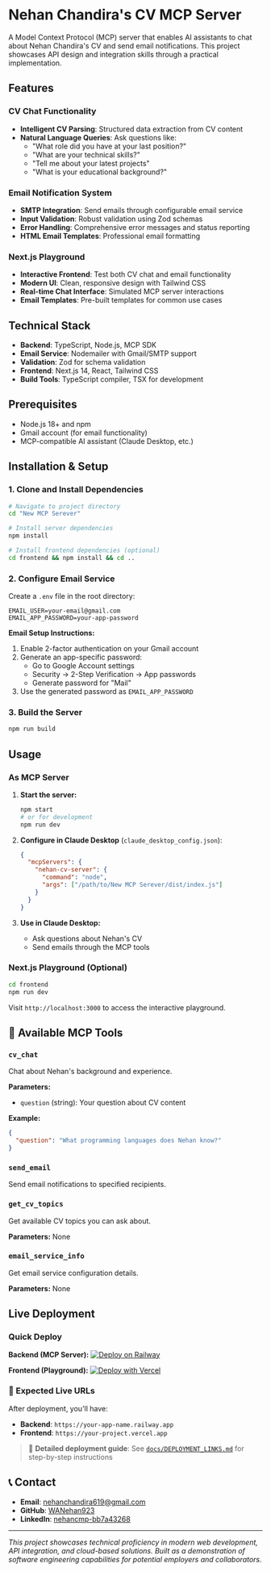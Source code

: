 # Nehan Chandira's CV MCP Server

A Model Context Protocol (MCP) server that enables AI assistants to chat about Nehan Chandira's CV and send email notifications. This project showcases API design and integration skills through a practical implementation.

## Features

### CV Chat Functionality
- **Intelligent CV Parsing**: Structured data extraction from CV content
- **Natural Language Queries**: Ask questions like:
  - "What role did you have at your last position?"
  - "What are your technical skills?"
  - "Tell me about your latest projects"
  - "What is your educational background?"

### Email Notification System
- **SMTP Integration**: Send emails through configurable email service
- **Input Validation**: Robust validation using Zod schemas
- **Error Handling**: Comprehensive error messages and status reporting
- **HTML Email Templates**: Professional email formatting

### Next.js Playground
- **Interactive Frontend**: Test both CV chat and email functionality
- **Modern UI**: Clean, responsive design with Tailwind CSS
- **Real-time Chat Interface**: Simulated MCP server interactions
- **Email Templates**: Pre-built templates for common use cases

## Technical Stack

- **Backend**: TypeScript, Node.js, MCP SDK
- **Email Service**: Nodemailer with Gmail/SMTP support
- **Validation**: Zod for schema validation
- **Frontend**: Next.js 14, React, Tailwind CSS
- **Build Tools**: TypeScript compiler, TSX for development

## Prerequisites

- Node.js 18+ and npm
- Gmail account (for email functionality)
- MCP-compatible AI assistant (Claude Desktop, etc.)

## Installation & Setup

### 1. Clone and Install Dependencies

```bash
# Navigate to project directory
cd "New MCP Serever"

# Install server dependencies
npm install

# Install frontend dependencies (optional)
cd frontend && npm install && cd ..
```

### 2. Configure Email Service

Create a `.env` file in the root directory:

```env
EMAIL_USER=your-email@gmail.com
EMAIL_APP_PASSWORD=your-app-password
```

**Email Setup Instructions:**
1. Enable 2-factor authentication on your Gmail account
2. Generate an app-specific password:
   - Go to Google Account settings
   - Security → 2-Step Verification → App passwords
   - Generate password for "Mail"
3. Use the generated password as `EMAIL_APP_PASSWORD`

### 3. Build the Server

```bash
npm run build
```

## Usage

### As MCP Server

1. **Start the server:**
   ```bash
   npm start
   # or for development
   npm run dev
   ```

2. **Configure in Claude Desktop** (`claude_desktop_config.json`):
   ```json
   {
     "mcpServers": {
       "nehan-cv-server": {
         "command": "node",
         "args": ["/path/to/New MCP Serever/dist/index.js"]
       }
     }
   }
   ```

3. **Use in Claude Desktop:**
   - Ask questions about Nehan's CV
   - Send emails through the MCP tools

### Next.js Playground (Optional)

```bash
cd frontend
npm run dev
```

Visit `http://localhost:3000` to access the interactive playground.

## 🔧 Available MCP Tools

### `cv_chat`
Chat about Nehan's background and experience.

**Parameters:**
- `question` (string): Your question about CV content

**Example:**
```json
{
  "question": "What programming languages does Nehan know?"
}
```

### `send_email`
Send email notifications to specified recipients.


### `get_cv_topics`
Get available CV topics you can ask about.

**Parameters:** None

### `email_service_info`
Get email service configuration details.

**Parameters:** None


## Live Deployment

###  Quick Deploy

**Backend (MCP Server):**
[![Deploy on Railway](https://railway.app/button.svg)](https://railway.app/template/your-template-id)

**Frontend (Playground):**
[![Deploy with Vercel](https://vercel.com/button)](https://vercel.com/new/clone?repository-url=https://github.com/YOUR_USERNAME/nehan-cv-mcp-server&project-name=nehan-cv-playground&repository-name=nehan-cv-playground&root-directory=frontend)


### 🔗 Expected Live URLs

After deployment, you'll have:
- **Backend**: `https://your-app-name.railway.app`
- **Frontend**: `https://your-project.vercel.app`


> 📖 **Detailed deployment guide**: See [`docs/DEPLOYMENT_LINKS.md`](./docs/DEPLOYMENT_LINKS.md) for step-by-step instructions

## 📞 Contact

- **Email**: nehanchandira619@gmail.com
- **GitHub**: [WANehan923](https://github.com/WANehan923)
- **LinkedIn**: [nehancmp-bb7a43268](https://www.linkedin.com/in/nehancmp-bb7a43268)

---

*This project showcases technical proficiency in modern web development, API integration, and cloud-based solutions. Built as a demonstration of software engineering capabilities for potential employers and collaborators.*
